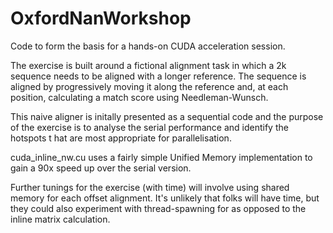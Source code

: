 # OxfordNanWorkshop

Code to form the basis for a hands-on CUDA acceleration session.

The exercise is built around a fictional alignment task in which a 2k sequence needs to be aligned with a longer reference.
The sequence is aligned by progressively moving it along the reference and, at each position, calculating a match score using Needleman-Wunsch.

This naive aligner is initally presented as a sequential code and the purpose of the exercise is to analyse the serial performance and identify the hotspots t
hat are most appropriate for parallelisation.

cuda_inline_nw.cu uses a fairly simple Unified Memory implementation to gain a 90x speed up over the serial version.

Further tunings for the exercise (with time) will
 involve using shared memory for each offset alignment.
  It's unlikely that folks will have time, but they could
  also experiment with thread-spawning for as opposed to the inline matrix calculation.
